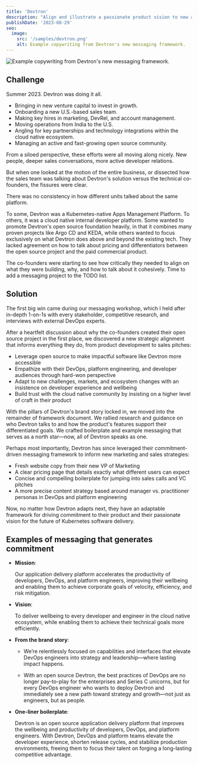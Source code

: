 ```yaml
---
title: 'Devtron'
description: "Align and illustrate a passionate product vision to new audiences—from ecosystems to titles to geographies—and give them fresh reasons to commit."
publishDate: '2023-08-29'
seo:
  image:
    src: '/samples/devtron.png'
    alt: Example copywriting from Devtron's new messaging framework.
---
```


![Example copywriting from Devtron's new messaging framework.](/samples/devtron.png)

## Challenge

Summer 2023. Devtron was doing it all.

  - Bringing in new venture capital to invest in growth.
  - Onboarding a new U.S.-based sales team.
  - Making key hires in marketing, DevRel, and account management.
  - Moving operations from India to the U.S.
  - Angling for key partnerships and technology integrations within the cloud native ecosystem.
  - Managing an active and fast-growing open source community.

From a siloed perspective, these efforts were all moving along nicely. New people, deeper sales conversations, more active developer relations.

But when one looked at the motion of the entire business, or dissected how the sales team was talking about Devtron's solution versus the technical co-founders, the fissures were clear. 

There was no consistency in how different units talked about the same platform.

To some, Devtron was a Kubernetes-native Apps Management Platform. To others, it was a cloud native internal developer platform. Some wanted to promote Devtron's open source foundation heavily, in that it combines many proven projects like Argo CD and KEDA, while others wanted to focus exclusively on what Devtron does above and beyond the existing tech. They lacked agreement on how to talk about pricing and differentiators between the open source project and the paid commercial product.

The co-founders were starting to see how critically they needed to align on what they were building, why, and how to talk about it cohesively. Time to add a messaging project to the TODO list.

## Solution

The first big win came during our messaging workshop, which I held after in-depth 1-on-1s with every stakeholder,
competitive research, and interviews with external DevOps experts. 

After a heartfelt discussion about why the co-founders created their open source project in the first place, we
discovered a new strategic alignment that informs everything they do, from product development to sales pitches:

- Leverage open source to make impactful software like Devtron more accessible
- Empathize with their DevOps, platform engineering, and developer audiences through hard-won perspective
- Adapt to new challenges, markets, and ecosystem changes with an insistence on developer experience and wellbeing
- Build trust with the cloud native community by insisting on a higher level of craft in their product

With the pillars of Devtron's brand story locked in, we moved into the remainder of framework document. We rallied
research and guidance on who Devtron talks to and how the product's features support their differentiated goals. We
crafted boilerplate and example messaging that serves as a north star—now, all of Devtron speaks as one.

Perhaps most importantly, Devtron has since leveraged their commitment-driven messaging framework to inform new
marketing and sales strategies:

- Fresh website copy from their new VP of Marketing
- A clear pricing page that details exactly what different users can expect
- Concise and compelling boilerplate for jumping into sales calls and VC pitches
- A more precise content strategy based around manager vs. practitioner personas in DevOps and platform engineering

Now, no matter how Devtron adapts next, they have an adaptable framework for driving commitment to their product and
their passionate vision for the future of Kubernetes software delivery.

## Examples of messaging that generates <span className="text-sea">commitment</span>

- **Mission**:

  Our application delivery platform accelerates the productivity of developers, DevOps, and platform engineers, improving their wellbeing and enabling them to achieve corporate goals of velocity, efficiency, and risk mitigation.

- **Vision**: 

  <span className="text-purple text-2xl italic">To deliver wellbeing to every developer and engineer in the cloud native ecosystem, while enabling them to achieve their technical goals more efficiently.</span>

- **From the brand story**:

  - We’re relentlessly focused on capabilities and interfaces that elevate DevOps engineers into strategy and leadership—where lasting impact happens.

  - With an open source Devtron, the best practices of DevOps are no longer pay-to-play for the enterprises and Series C unicorns, but for every DevOps engineer who wants to deploy Devtron and immediately see a new path toward strategy and growth—not just as engineers, but as people.

- **One-liner boilerplate**:

  Devtron is an open source application delivery platform that improves the wellbeing and productivity of developers, DevOps, and platform engineers. With Devtron, DevOps and platform teams elevate the developer experience, shorten release cycles, and stabilize production environments, freeing them to focus their talent on forging a long-lasting competitive advantage.
